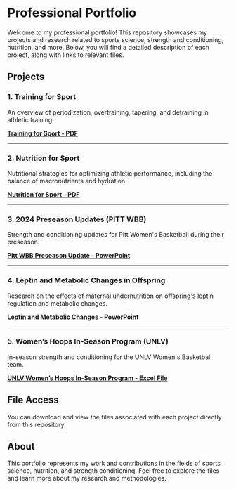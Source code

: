 # Professional Portfolio

Welcome to my professional portfolio! This repository showcases my projects and research related to sports science, strength and conditioning, nutrition, and more. Below, you will find a detailed description of each project, along with links to relevant files.

## Projects

### 1. Training for Sport
An overview of periodization, overtraining, tapering, and detraining in athletic training.

**[Training for Sport - PDF](./15.%20KA%20CH%2016%20Training%20for%20sport%20copy.pdf)**

---

### 2. Nutrition for Sport
Nutritional strategies for optimizing athletic performance, including the balance of macronutrients and hydration.

**[Nutrition for Sport - PDF](./17.%20KA%20CH%2017b%20Nutrition%20for%20sport%20copy.pdf)**

---

### 3. 2024 Preseason Updates (PITT WBB)
Strength and conditioning updates for Pitt Women's Basketball during their preseason.

**[Pitt WBB Preseason Update - PowerPoint](./2024%20Preseason%20Updates%20%28PITT%20WBB%29.pptx)**

---

### 4. Leptin and Metabolic Changes in Offspring
Research on the effects of maternal undernutrition on offspring's leptin regulation and metabolic changes.

**[Leptin and Metabolic Changes - PowerPoint](./CarrollKya2023.pptx)**

---

### 5. Women’s Hoops In-Season Program (UNLV)
In-season strength and conditioning for the UNLV Women's Basketball team.

**[UNLV Women’s Hoops In-Season Program - Excel File](./Women's%20Hoops%20In%20season%20Program%20%28UNLV%29%20.xlsx)**

## File Access

You can download and view the files associated with each project directly from this repository.

## About

This portfolio represents my work and contributions in the fields of sports science, nutrition, and strength conditioning. Feel free to explore the files and learn more about my research and methodologies.
